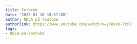 ```yaml
---
title: Forbruk
date: "2025-01-10 18:57:00"
author: NDLA på Youtube
authorlink: https://www.youtube.com/watch?v=ySRxvH-TzF0
tags:
- NDLA-pa-Youtube
---
```

